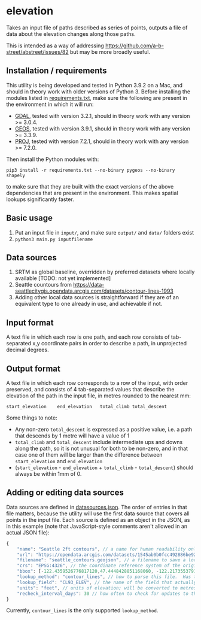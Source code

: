 # elevation

Takes an input file of paths described as series of points, outputs a file of data about the elevation changes along those paths.

This is intended as a way of addressing https://github.com/a-b-street/abstreet/issues/82 but may be more broadly useful.

## Installation / requirements

This utility is being developed and tested in Python 3.9.2 on a Mac, and should in theory work with older versions of Python 3.  Before installing the modules listed in [requirements.txt](requirements.txt), make sure the following are present in the environment in which it will run:

* [GDAL](https://www.gdal.org/), tested with version 3.2.1, should in theory work with any version >= 3.0.4.
* [GEOS](https://trac.osgeo.org/geos), tested with version 3.9.1, should in theory work with any version >= 3.3.9.
* [PROJ](https://proj.org/), tested with version 7.2.1, should in theory work with any version >= 7.2.0.

Then install the Python modules with:

`pip3 install -r requirements.txt --no-binary pygeos --no-binary shapely`

to make sure that they are built with the exact versions of the above dependencies that are present in the environment.  This makes spatial lookups significantly faster.

## Basic usage

1. Put an input file in `input/`, and make sure `output/` and `data/` folders exist
2. `python3 main.py inputfilename`

## Data sources

1. SRTM as global baseline, overridden by preferred datasets where locally available [TODO: not yet implemented]
2. Seattle countours from https://data-seattlecitygis.opendata.arcgis.com/datasets/contour-lines-1993
3. Adding other local data sources is straightforward if they are of an equivalent type to one already in use, and achievable if not.

## Input format

A text file in which each row is one path, and each row consists of tab-separated x,y coordinate pairs in order to describe a path, in unprojected decimal degrees.

## Output format

A text file in which each row corresponds to a row of the input, with order preserved, and consists of 4 tab-separated values that describe the elevation of the path in the input file, in metres rounded to the nearest mm:

`start_elevation	end_elevation	total_climb	total_descent`

Some things to note:

* Any non-zero `total_descent` is expressed as a positive value, i.e. a path that descends by 1 metre will have a value of 1
* `total_climb` and `total_descent` include intermediate ups and downs along the path, so it is not unusual for both to be non-zero, and in that case one of them will be larger than the difference between `start_elevation` and `end_elevation`
* (`start_elevation` - `end_elevation` + `total_climb` - `total_descent`) should always be within 1mm of 0.

## Adding or editing data sources

Data sources are defined in [datasources.json](datasources.json).  The order of entries in that file matters, because the utility will use the first data source that covers all points in the input file.  Each source is defined as an object in the JSON, as in this example (note that JavaScript-style comments aren't allowed in an actual JSON file):

```javascript
{
	"name": "Seattle 2ft contours", // a name for human readability only
	"url": "https://opendata.arcgis.com/datasets/1545ab0b0fcc492886be92be25a9faa5_0.geojson",
	"filename": "seattle_contours.geojson", // a filename to save a local copy as, into the data/ directory
	"crs": "EPSG:4326", // the coordinate reference system of the original data file.  Any CRS that PROJ can handle works; files will be converted to EPSG:4326 on loading if they aren't already in that
	"bbox": [-122.4359526776817120,47.4448428851168060, -122.2173553791662357,47.7779711955390596], // WSEN coordinates for the area covered by this file
	"lookup_method": "contour_lines", // how to parse this file.  Has to have a pathway set up in data.py
	"lookup_field": "CL93_ELEV", // the name of the field that actually has elevations in it
	"units": "feet", // units of elevation; will be converted to metres if they aren't already
	"recheck_interval_days": 30 // how often to check for updates to the original source file
}
```

Currently, `contour_lines` is the only supported `lookup_method`.



